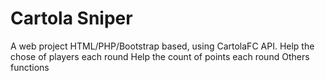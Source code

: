 # Cartola Sniper
A web project HTML/PHP/Bootstrap based, using CartolaFC API.
Help the chose of players each round
Help the count of points each round
Others functions
